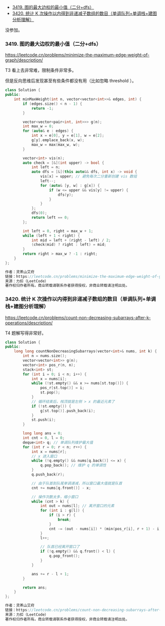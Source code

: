 
<!-- @import "[TOC]" {cmd="toc" depthFrom=1 depthTo=6 orderedList=false} -->

<!-- code_chunk_output -->

- [3419. 图的最大边权的最小值（二分+dfs）](#3419-图的最大边权的最小值二分dfs)
- [3420. 统计 K 次操作以内得到非递减子数组的数目（单调队列+单调栈+建图分析理解）](#3420-统计-k-次操作以内得到非递减子数组的数目单调队列单调栈建图分析理解)

<!-- /code_chunk_output -->

没参加。

### 3419. 图的最大边权的最小值（二分+dfs）

https://leetcode.cn/problems/minimize-the-maximum-edge-weight-of-graph/description/

T3 看上去非常难，限制条件非常多。

但是反向思维后发现甚至有些条件都没有用（比如忽略 threshold ）。

```cpp
class Solution {
public:
    int minMaxWeight(int n, vector<vector<int>>& edges, int) {
        if (edges.size() < n - 1) {
            return -1;
        }

        vector<vector<pair<int, int>>> g(n);
        int max_w = 0;
        for (auto& e : edges) {
            int x = e[0], y = e[1], w = e[2];
            g[y].emplace_back(x, w);
            max_w = max(max_w, w);
        }

        vector<int> vis(n);
        auto check = [&](int upper) -> bool {
            int left = n;
            auto dfs = [&](this auto&& dfs, int x) -> void {
                vis[x] = upper; // 避免每次二分重新创建 vis 数组
                left--;
                for (auto& [y, w] : g[x]) {
                    if (w <= upper && vis[y] != upper) {
                        dfs(y);
                    }
                }
            };
            dfs(0);
            return left == 0;
        };

        int left = 0, right = max_w + 1;
        while (left + 1 < right) {
            int mid = left + (right - left) / 2;
            (check(mid) ? right : left) = mid;
        }
        return right > max_w ? -1 : right;
    }
};

作者：灵茶山艾府
链接：https://leetcode.cn/problems/minimize-the-maximum-edge-weight-of-graph/solutions/3045060/liang-chong-fang-fa-er-fen-da-an-dijkstr-eb7d/
来源：力扣（LeetCode）
著作权归作者所有。商业转载请联系作者获得授权，非商业转载请注明出处。
```

### 3420. 统计 K 次操作以内得到非递减子数组的数目（单调队列+单调栈+建图分析理解）

https://leetcode.cn/problems/count-non-decreasing-subarrays-after-k-operations/description/

T4 题解写得非常好。

```cpp
class Solution {
public:
    long long countNonDecreasingSubarrays(vector<int>& nums, int k) {
        int n = nums.size();
        vector<vector<int>> g(n);
        vector<int> pos_r(n, n);
        stack<int> st;
        for (int i = 0; i < n; i++) {
            int x = nums[i];
            while (!st.empty() && x >= nums[st.top()]) {
                pos_r[st.top()] = i;
                st.pop();
            }
            // 循环结束后，栈顶就是左侧 > x 的最近元素了
            if (!st.empty()) {
                g[st.top()].push_back(i);
            }
            st.push(i);
        }

        long long ans = 0;
        int cnt = 0, l = 0;
        deque<int> q; // 单调队列维护最大值
        for (int r = 0; r < n; r++) {
            int x = nums[r];
            // x 进入窗口
            while (!q.empty() && nums[q.back()] <= x) {
                q.pop_back(); // 维护 q 的单调性
            }
            q.push_back(r);

            // 由于队首到队尾单调递减，所以窗口最大值就是队首
            cnt += nums[q.front()] - x;

            // 操作次数太多，缩小窗口
            while (cnt > k) {
                int out = nums[l]; // 离开窗口的元素
                for (int i : g[l]) {
                    if (i > r) {
                        break;
                    }
                    cnt -= (out - nums[i]) * (min(pos_r[i], r + 1) - i);
                }
                l++;

                // 队首已经离开窗口了
                if (!q.empty() && q.front() < l) {
                    q.pop_front();
                }
            }

            ans += r - l + 1;
        }

        return ans;
    }
};

作者：灵茶山艾府
链接：https://leetcode.cn/problems/count-non-decreasing-subarrays-after-k-operations/solutions/3045053/on-xian-xing-zuo-fa-dan-diao-zhan-di-qia-ay5b/
来源：力扣（LeetCode）
著作权归作者所有。商业转载请联系作者获得授权，非商业转载请注明出处。
```
